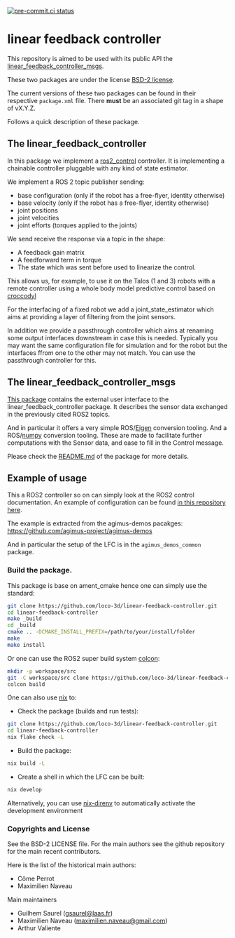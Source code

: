 [![pre-commit.ci status](https://results.pre-commit.ci/badge/github/loco-3d/linear-feedback-controller/main.svg)](https://results.pre-commit.ci/latest/github/loco-3d/linear-feedback-controller/main)

# linear feedback controller

This repository is aimed to be used with its public API the
[linear_feedback_controller_msgs](https://github.com/loco-3d/linear-feedback-controller-msgs).

These two packages are under the license [BSD-2 license](./LICENSE).

The current versions of these two packages can be found in their respective
`package.xml` file. There **must** be an associated git tag in a shape of vX.Y.Z.

Follows a quick description of these package.

## The linear_feedback_controller

In this package we implement a [ros2_control](https://control.ros.org/rolling/index.html)
controller.
It is implementing a chainable controller pluggable with any kind of state
estimator.

We implement a ROS 2 topic publisher sending:
- base configuration (only if the robot has a free-flyer, identity otherwise)
- base velocity (only if the robot has a free-flyer, identity otherwise)
- joint positions
- joint velocities
- joint efforts (torques applied to the joints)

We send receive the response via a topic in the shape:
- A feedback gain matrix
- A feedforward term in torque
- The state which was sent before used to linearize the control.

This allows us, for example, to use it on the Talos (1 and 3) robots with a remote controller
using a whole body model predictive control based on [croccodyl](https://github.com/loco-3d/crocoddyl)

For the interfacing of a fixed robot we add a joint_state_estimator which aims
at providing a layer of filtering from the joint sensors.

In addition we provide a passthrough controller which aims at renaming some
output interfaces downstream in case this is needed. Typically you may want the 
same configuration file for simulation and for the robot but the interfaces
ffrom one to the other may not match. You can use the passthrough controller
for this.


## The linear_feedback_controller_msgs

[This package](https://github.com/loco-3d/linear-feedback-controller-msgs) contains the external user interface to the linear_feedback_controller
package. It describes the sensor data exchanged in the previously cited ROS2 topics.

And in particular it offers a very simple ROS/[Eigen](https://eigen.tuxfamily.org/index.php?title=Main_Page)
conversion tooling.
And a ROS/[numpy](https://numpy.org/) conversion tooling.
These are made to facilitate further computations with the Sensor data,
and ease to fill in the Control message.

Please check the [README.md](https://github.com/loco-3d/linear-feedback-controller-msgs/blob/main/README.md) of the package for more details.

## Example of usage

This a ROS2 controller so on can simply look at the ROS2 control documentation.
An example of configuration can be found
[in this repository here](./config/tiago_pro_lfc_params.yaml).

The example is extracted from the agimus-demos pacakges:
https://github.com/agimus-project/agimus-demos

And in particular the setup of the LFC is in the `agimus_demos_common` package.

### Build the package.

This package is base on ament_cmake hence one can simply use the standard:

```bash
git clone https://github.com/loco-3d/linear-feedback-controller.git
cd linear-feedback-controller
make _build
cd _build
cmake .. -DCMAKE_INSTALL_PREFIX=/path/to/your/install/folder
make
make install
```

Or one can use the ROS2 super build system [colcon](https://colcon.readthedocs.io/en/released/):

```bash
mkdir -p workspace/src
git -C workspace/src clone https://github.com/loco-3d/linear-feedback-controller.git
colcon build
```

One can also use [nix](https://nixos.org/) to:
- Check the package (builds and run tests):
```bash
git clone https://github.com/loco-3d/linear-feedback-controller.git
cd linear-feedback-controller
nix flake check -L
```
- Build the package:
```bash
nix build -L
```
- Create a shell in which the LFC can be built:
```bash
nix develop
```

Alternatively, you can use [nix-direnv](https://github.com/nix-community/nix-direnv/) to automatically activate the development environment

### Copyrights and License

See the BSD-2 LICENSE file.
For the main authors see the github repository for the main recent contributors.

Here is the list of the historical main authors:
- Côme Perrot
- Maximilien Naveau

Main maintainers
- Guilhem Saurel (gsaurel@laas.fr)
- Maximilien Naveau (maximilien.naveau@gmail.com)
- Arthur Valiente
